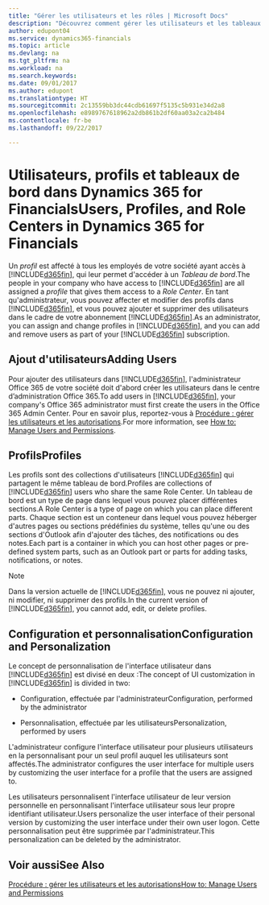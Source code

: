 ```yaml
---
title: "Gérer les utilisateurs et les rôles | Microsoft Docs"
description: "Découvrez comment gérer les utilisateurs et les tableaux de bord dans Dynamics 365 for Financials."
author: edupont04
ms.service: dynamics365-financials
ms.topic: article
ms.devlang: na
ms.tgt_pltfrm: na
ms.workload: na
ms.search.keywords: 
ms.date: 09/01/2017
ms.author: edupont
ms.translationtype: HT
ms.sourcegitcommit: 2c13559bb3dc44cdb61697f5135c5b931e34d2a8
ms.openlocfilehash: e8989767618962a2db861b2df60aa03a2ca2b484
ms.contentlocale: fr-be
ms.lasthandoff: 09/22/2017

---
```

# <a name="users-profiles-and-role-centers-in-dynamics-365-for-financials"></a><span data-ttu-id="99ce0-103">Utilisateurs, profils et tableaux de bord dans Dynamics 365 for Financials</span><span class="sxs-lookup"><span data-stu-id="99ce0-103">Users, Profiles, and Role Centers in Dynamics 365 for Financials</span></span>
<span data-ttu-id="99ce0-104">Un *profil* est affecté à tous les employés de votre société ayant accès à [!INCLUDE[d365fin](includes/d365fin_md.md)], qui leur permet d'accéder à un *Tableau de bord*.</span><span class="sxs-lookup"><span data-stu-id="99ce0-104">The people in your company who have access to [!INCLUDE[d365fin](includes/d365fin_md.md)] are all assigned a *profile* that gives them access to a *Role Center*.</span></span> <span data-ttu-id="99ce0-105">En tant qu'administrateur, vous pouvez affecter et modifier des profils dans [!INCLUDE[d365fin](includes/d365fin_md.md)], et vous pouvez ajouter et supprimer des utilisateurs dans le cadre de votre abonnement [!INCLUDE[d365fin](includes/d365fin_md.md)].</span><span class="sxs-lookup"><span data-stu-id="99ce0-105">As an administrator, you can assign and change profiles in [!INCLUDE[d365fin](includes/d365fin_md.md)], and you can add and remove users as part of your [!INCLUDE[d365fin](includes/d365fin_md.md)] subscription.</span></span>  

## <a name="adding-users"></a><span data-ttu-id="99ce0-106">Ajout d'utilisateurs</span><span class="sxs-lookup"><span data-stu-id="99ce0-106">Adding Users</span></span>
<span data-ttu-id="99ce0-107">Pour ajouter des utilisateurs dans [!INCLUDE[d365fin](includes/d365fin_md.md)], l'administrateur Office 365 de votre société doit d'abord créer les utilisateurs dans le centre d’administration Office 365.</span><span class="sxs-lookup"><span data-stu-id="99ce0-107">To add users in [!INCLUDE[d365fin](includes/d365fin_md.md)], your company's Office 365 administrator must first create the users in the Office 365 Admin Center.</span></span> <span data-ttu-id="99ce0-108">Pour en savoir plus, reportez-vous à [Procédure : gérer les utilisateurs et les autorisations](ui-how-users-permissions.md).</span><span class="sxs-lookup"><span data-stu-id="99ce0-108">For more information, see [How to: Manage Users and Permissions](ui-how-users-permissions.md).</span></span>  

## <a name="profiles"></a><span data-ttu-id="99ce0-109">Profils</span><span class="sxs-lookup"><span data-stu-id="99ce0-109">Profiles</span></span>
<span data-ttu-id="99ce0-110">Les profils sont des collections d'utilisateurs [!INCLUDE[d365fin](includes/d365fin_md.md)] qui partagent le même tableau de bord.</span><span class="sxs-lookup"><span data-stu-id="99ce0-110">Profiles are collections of [!INCLUDE[d365fin](includes/d365fin_md.md)] users who share the same Role Center.</span></span> <span data-ttu-id="99ce0-111">Un tableau de bord est un type de page dans lequel vous pouvez placer différentes sections.</span><span class="sxs-lookup"><span data-stu-id="99ce0-111">A Role Center is a type of page on which you can place different parts.</span></span> <span data-ttu-id="99ce0-112">Chaque section est un conteneur dans lequel vous pouvez héberger d'autres pages ou sections prédéfinies du système, telles qu'une ou des sections d'Outlook afin d'ajouter des tâches, des notifications ou des notes.</span><span class="sxs-lookup"><span data-stu-id="99ce0-112">Each part is a container in which you can host other pages or pre-defined system parts, such as an Outlook part or parts for adding tasks, notifications, or notes.</span></span>  

> [!NOTE]  
>  <span data-ttu-id="99ce0-113">Dans la version actuelle de [!INCLUDE[d365fin](includes/d365fin_md.md)], vous ne pouvez ni ajouter, ni modifier, ni supprimer des profils.</span><span class="sxs-lookup"><span data-stu-id="99ce0-113">In the current version of [!INCLUDE[d365fin](includes/d365fin_md.md)], you cannot add, edit, or delete profiles.</span></span>  

## <a name="configuration-and-personalization"></a><span data-ttu-id="99ce0-114">Configuration et personnalisation</span><span class="sxs-lookup"><span data-stu-id="99ce0-114">Configuration and Personalization</span></span>
<span data-ttu-id="99ce0-115">Le concept de personnalisation de l'interface utilisateur dans [!INCLUDE[d365fin](includes/d365fin_md.md)] est divisé en deux :</span><span class="sxs-lookup"><span data-stu-id="99ce0-115">The concept of UI customization in [!INCLUDE[d365fin](includes/d365fin_md.md)] is divided in two:</span></span>  

-   <span data-ttu-id="99ce0-116">Configuration, effectuée par l'administrateur</span><span class="sxs-lookup"><span data-stu-id="99ce0-116">Configuration, performed by the administrator</span></span>  

-   <span data-ttu-id="99ce0-117">Personnalisation, effectuée par les utilisateurs</span><span class="sxs-lookup"><span data-stu-id="99ce0-117">Personalization, performed by users</span></span>  

<span data-ttu-id="99ce0-118">L'administrateur configure l'interface utilisateur pour plusieurs utilisateurs en la personnalisant pour un seul profil auquel les utilisateurs sont affectés.</span><span class="sxs-lookup"><span data-stu-id="99ce0-118">The administrator configures the user interface for multiple users by customizing the user interface for a profile that the users are assigned to.</span></span>  

<span data-ttu-id="99ce0-119">Les utilisateurs personnalisent l'interface utilisateur de leur version personnelle en personnalisant l'interface utilisateur sous leur propre identifiant utilisateur.</span><span class="sxs-lookup"><span data-stu-id="99ce0-119">Users personalize the user interface of their personal version by customizing the user interface under their own user logon.</span></span> <span data-ttu-id="99ce0-120">Cette personnalisation peut être supprimée par l'administrateur.</span><span class="sxs-lookup"><span data-stu-id="99ce0-120">This personalization can be deleted by the administrator.</span></span>  

## <a name="see-also"></a><span data-ttu-id="99ce0-121">Voir aussi</span><span class="sxs-lookup"><span data-stu-id="99ce0-121">See Also</span></span>  
[<span data-ttu-id="99ce0-122">Procédure : gérer les utilisateurs et les autorisations</span><span class="sxs-lookup"><span data-stu-id="99ce0-122">How to: Manage Users and Permissions</span></span>](ui-how-users-permissions.md)  
<!-- [Customize the User Interface](../customize-the-user-interface.md)   
 [Security Overview](../Security%20Overview.md)-->

